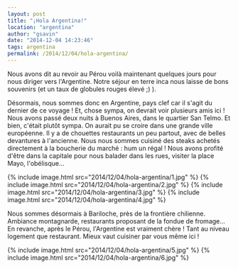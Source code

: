```yaml
---
layout: post
title: "¡Hola Argentina!"
location: "argentina"
author: "gsavin"
date: "2014-12-04 14:23:46"
tags: argentina
permalink: /2014/12/04/hola-argentina/
---
```

Nous avons dit au revoir au Pérou voilà maintenant quelques jours pour nous diriger vers l'Argentine. Notre séjour en terre inca nous laisse de bons souvenirs (et un taux de globules rouges élevé ;) ).

Désormais, nous sommes donc en Argentine, pays clef car il s'agit du dernier de ce voyage ! Et, chose sympa, on devrait voir plusieurs amis ici ! Nous avons passé deux nuits à Buenos Aires, dans le quartier San Telmo. Et bien, c'était plutôt sympa. On aurait pu se croire dans une grande ville européenne. Il y a de chouettes restaurants un peu partout, avec de belles devantures à l'ancienne. Nous nous sommes cuisiné des steaks achetés directement à la boucherie du marché : hum un régal ! Nous avons profité d'être dans la capitale pour nous balader dans les rues, visiter la place Mayo, l'obélisque...

{% include image.html src="2014/12/04/hola-argentina/1.jpg" %}
{% include image.html src="2014/12/04/hola-argentina/2.jpg" %}
{% include image.html src="2014/12/04/hola-argentina/3.jpg" %}
{% include image.html src="2014/12/04/hola-argentina/4.jpg" %}

Nous sommes désormais à Bariloche, près de la frontière chilienne. Ambiance montagnarde, restaurants proposant de la fondue de fromage... En revanche, après le Pérou, l'Argentine est vraiment chère ! Tant au niveau logement que restaurant. Mieux vaut cuisiner par vous même ici !

{% include image.html src="2014/12/04/hola-argentina/5.jpg" %}
{% include image.html src="2014/12/04/hola-argentina/6.jpg" %}
